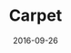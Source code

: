 ---
layout:     project
category:   tool

published:  true

title:      Carpet
date:       2016-09-26
preview:    /images/2016/09/carpet.png

direct_url: /carpet

headline:   Super simple Sass architecture to bootstrap your web design projects.
---